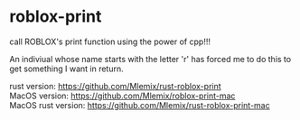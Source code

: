 # roblox-print
call ROBLOX's print function using the power of cpp!!!

An indiviual whose name starts with the letter 'r' has forced me to do this to get something I want in return.

rust version: https://github.com/Mlemix/rust-roblox-print<br/>
MacOS version: https://github.com/Mlemix/roblox-print-mac<br/>
MacOS rust version: https://github.com/Mlemix/rust-roblox-print-mac
